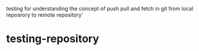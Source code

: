 testing for understanding the concept of push pull and fetch in git from local reposrory to remote repository'

# testing-repository
